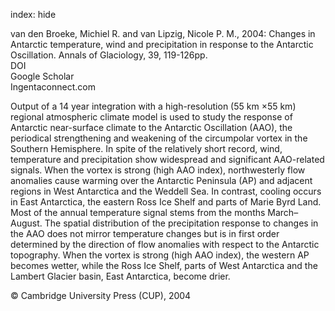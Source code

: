 index: hide

<div class="Citation">

  <div class="Citation-body">
    <div class="Citation-text">van den Broeke, Michiel R. and van Lipzig, Nicole P. M., 2004: Changes in Antarctic temperature, wind and precipitation in response to the Antarctic Oscillation. <span class="Article-journal">Annals of Glaciology, </span><span class="Article-volume">39, </span>119-126pp.</div>
    <div class="Citation-links">
      <div class="CitationLink" data-href="https://doi.org/10.3189/172756404781814654">
        <div class="CitationLink-icon CitationLink-Doi"></div>
        <div class="CitationLink-text">DOI</div>
      </div>
      <div class="CitationLink" data-href="https://scholar.google.com/scholar?q=10.3189/172756404781814654">
        <div class="CitationLink-icon CitationLink-Scholar"></div>
        <div class="CitationLink-text">Google Scholar</div>
      </div>
      <div class="CitationLink" data-href="http://www.ingentaconnect.com/content/igsoc/agl/2004/00000039/00000001/art00019">
        <div class="CitationLink-icon CitationLink-Publisher"></div>
        <div class="CitationLink-text">Ingentaconnect.com</div>
      </div>
    </div>
  </div>
</div>

Output of a 14 year integration with a high-resolution (55 km ×55 km)                   regional atmospheric climate model is used to study the response of Antarctic                   near-surface climate to the Antarctic Oscillation (AAO), the periodical                   strengthening and weakening of the circumpolar vortex in the Southern Hemisphere.                   In spite of the relatively short record, wind, temperature and precipitation show                   widespread and significant AAO-related signals. When the vortex is strong (high                   AAO index), northwesterly flow anomalies cause warming over the Antarctic                   Peninsula (AP) and adjacent regions in West Antarctica and the Weddell Sea. In                   contrast, cooling occurs in East Antarctica, the eastern Ross Ice Shelf and parts                   of Marie Byrd Land. Most of the annual temperature signal stems from the months                   March–August. The spatial distribution of the precipitation response to changes in                   the AAO does not mirror temperature changes but is in first order determined by                   the direction of flow anomalies with respect to the Antarctic topography. When the                   vortex is strong (high AAO index), the western AP becomes wetter, while the Ross                   Ice Shelf, parts of West Antarctica and the Lambert Glacier basin, East                   Antarctica, become drier.

<div class="Citation-copy">
&copy; Cambridge University Press (CUP), 2004
</div>
